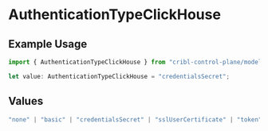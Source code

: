 # AuthenticationTypeClickHouse

## Example Usage

```typescript
import { AuthenticationTypeClickHouse } from "cribl-control-plane/models/operations";

let value: AuthenticationTypeClickHouse = "credentialsSecret";
```

## Values

```typescript
"none" | "basic" | "credentialsSecret" | "sslUserCertificate" | "token" | "textSecret" | "oauth"
```